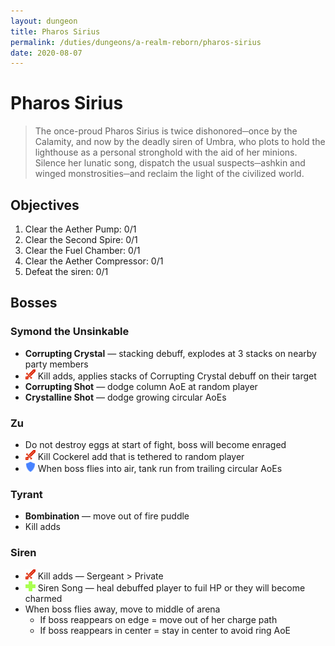 ```yaml
---
layout: dungeon
title: Pharos Sirius
permalink: /duties/dungeons/a-realm-reborn/pharos-sirius
date: 2020-08-07
---
```


# Pharos Sirius

> The once-proud Pharos Sirius is twice dishonored─once by the Calamity, and now by the deadly siren of Umbra, who plots to hold the lighthouse as a personal stronghold with the aid of her minions. Silence her lunatic song, dispatch the usual suspects─ashkin and winged monstrosities─and reclaim the light of the civilized world.

## Objectives

1.  Clear the Aether Pump: 0/1
2.  Clear the Second Spire: 0/1
3.  Clear the Fuel Chamber: 0/1
4.  Clear the Aether Compressor: 0/1
5.  Defeat the siren: 0/1

## Bosses

### Symond the Unsinkable

- **Corrupting Crystal** — stacking debuff, explodes at 3 stacks on nearby party members
- ![](/assets/icons/role-dps.png) Kill adds, applies stacks of Corrupting Crystal debuff on their target
- **Corrupting Shot** — dodge column AoE at random player
- **Crystalline Shot** — dodge growing circular AoEs

### Zu

- Do not destroy eggs at start of fight, boss will become enraged
- ![](/assets/icons/role-dps.png) Kill Cockerel add that is tethered to random player
- ![](/assets/icons/role-tank.png) When boss flies into air, tank run from trailing circular AoEs

### Tyrant

- **Bombination** — move out of fire puddle
- Kill adds

### Siren

- ![](/assets/icons/role-dps.png) Kill adds — Sergeant > Private
- ![](/assets/icons/role-healer.png) Siren Song — heal debuffed player to fuil HP or they will become charmed
- When boss flies away, move to middle of arena
  - If boss reappears on edge = move out of her charge path
  - If boss reappears in center = stay in center to avoid ring AoE
